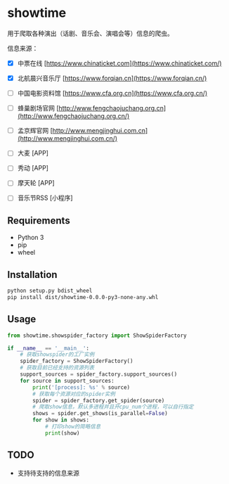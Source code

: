 # showtime

用于爬取各种演出（话剧、音乐会、演唱会等）信息的爬虫。

信息来源：

- [x] 中票在线 [https://www.chinaticket.com](https://www.chinaticket.com/)

- [x] 北航晨兴音乐厅 [https://www.forqian.cn](https://www.forqian.cn/)

- [ ] 中国电影资料馆 [https://www.cfa.org.cn](https://www.cfa.org.cn/)

- [ ] 蜂巢剧场官网 [http://www.fengchaojuchang.org.cn](http://www.fengchaojuchang.org.cn/)

- [ ] 孟京辉官网 [http://www.mengjinghui.com.cn](http://www.mengjinghui.com.cn/)

- [ ] 大麦 [APP]

- [ ] 秀动 [APP]

- [ ] 摩天轮 [APP]

- [ ] 音乐节RSS [小程序]

## Requirements

- Python 3
- pip
- wheel

## Installation

```bash
python setup.py bdist_wheel
pip install dist/showtime-0.0.0-py3-none-any.whl
```

## Usage

```python
from showtime.showspider_factory import ShowSpiderFactory

if __name__ == '__main__':
    # 获取showspider的工厂实例
    spider_factory = ShowSpiderFactory()
    # 获取目前已经支持的资源列表
    support_sources = spider_factory.support_sources()
    for source in support_sources:
        print('[process]: %s' % source)
        # 获取每个资源对应的spider实例
        spider = spider_factory.get_spider(source)
        # 爬取show信息，默认多进程并且开cpu_num个进程，可以自行指定
        shows = spider.get_shows(is_parallel=False)
        for show in shows:
            # 打印show的简略信息
            print(show)
```

## TODO

- 支持待支持的信息来源